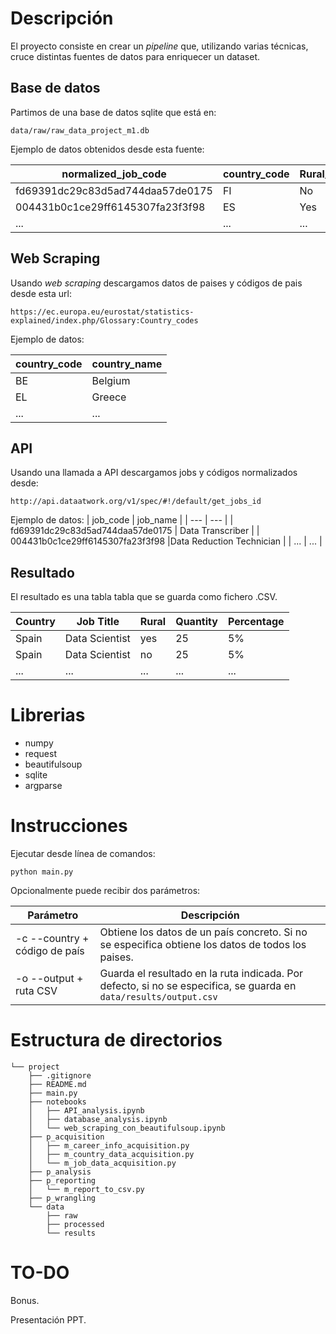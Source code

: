 # Descripción
El proyecto consiste en crear un *pipeline* que, utilizando varias técnicas, cruce distintas fuentes de datos para enriquecer un dataset.

## Base de datos
Partimos de una base de datos sqlite que está en:

`data/raw/raw_data_project_m1.db`

Ejemplo de datos obtenidos desde esta fuente:

| normalized_job_code | country_code | Rural_Area | Quantity | Percentage |
| --- | --- | --- | --- | --- |
| fd69391dc29c83d5ad744daa57de0175 | FI | No | 1 | 0.02 |
| 004431b0c1ce29ff6145307fa23f3f98 | ES | Yes | 4 | 0.07 |
| ... | ... | ... | ... | ... |

## Web Scraping
Usando *web scraping* descargamos datos de paises y códigos de pais desde esta url:

`https://ec.europa.eu/eurostat/statistics-explained/index.php/Glossary:Country_codes`

Ejemplo de datos:

| country_code | country_name |
| --- | --- |
| BE  | Belgium |
| EL | Greece |
| ... | ... |

## API
Usando una llamada a API descargamos jobs y códigos normalizados desde:

`http://api.dataatwork.org/v1/spec/#!/default/get_jobs_id`

Ejemplo de datos:
| job_code | job_name |
| --- | --- |
| fd69391dc29c83d5ad744daa57de0175 | Data Transcriber |
| 004431b0c1ce29ff6145307fa23f3f98 |Data Reduction Technician |
| ... | ... |

## Resultado
El resultado es una tabla tabla que se guarda como fichero .CSV.

| Country | Job Title | Rural | Quantity | Percentage |
| --- | --- | --- | --- | --- |
| Spain | Data Scientist | yes | 25 | 5% |
| Spain | Data Scientist | no | 25 | 5% |
| ... | ... | ... | ... | ... |


# Librerias
- numpy
- request
- beautifulsoup
- sqlite
- argparse


# Instrucciones
Ejecutar desde línea de comandos:

`python main.py`

Opcionalmente puede recibir dos parámetros:

| Parámetro | Descripción |
| --- | --- |
| -c --country + código de país | Obtiene los datos de un país concreto. Si no se especifica obtiene los datos de todos los paises. |
| -o --output + ruta CSV | Guarda el resultado en la ruta indicada. Por defecto, si no se especifica, se guarda en `data/results/output.csv` |


# Estructura de directorios
```
└── project
    ├── .gitignore
    ├── README.md
    ├── main.py
    ├── notebooks
    │   ├── API_analysis.ipynb
    │   ├── database_analysis.ipynb
    │   └── web_scraping_con_beautifulsoup.ipynb
    ├── p_acquisition
    │   ├── m_career_info_acquisition.py
    │   ├── m_country_data_acquisition.py
    │   └── m_job_data_acquisition.py
    ├── p_analysis
    ├── p_reporting
    │   └── m_report_to_csv.py
    ├── p_wrangling
    └── data
        ├── raw
        ├── processed
        └── results
```

# TO-DO
Bonus.

Presentación PPT.
